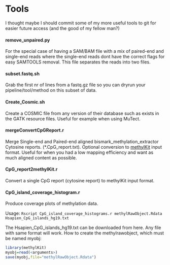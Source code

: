 # Tools
I thought maybe I should commit some of my more useful tools to git for easier future access (and the good of my fellow man?)

#### remove_unpaired.py
For the special case of having a SAM/BAM file with a mix of paired-end and single-end reads where the single-end reads dont have the correct flags for easy SAMTOOLS removal. This file separates the reads into two files.

#### subset.fastq.sh
Grab the first nr of lines from a fastq.gz file so you can dryrun your pipeline/tool/method on this subset of data.

#### Create_Cosmic.sh
Create a COSMIC file from any version of their database such as exists in the GATK resource files. Useful for example when using MuTect.

#### mergeConvertCpGReport.r
Merge Single-end and Paired-end aligned bismark_methylation_extractor Cytosine reports. (*.CpG_report.txt). Optional conversion to [methylKit](https://github.com/al2na/methylKit) input format.
Useful for when you had a low mapping efficiency and want as much aligned content as possible.

#### CpG_report2methylKit.r
Convert a single CpG report (cytosine report) to methylKit input format.

#### CpG_island_coverage_histogram.r
Produce coverage plots of methylation data.

Usage: `Rscript CpG_island_coverage_histograms.r methylRawObject.Rdata Hsapien_CpG_islands_hg19.txt`

The Hsapien_CpG_islands_hg19.txt can be downloaded from here. Any file with same format will work.
How to create the methylrawobject, which must be named myobj:
```R
library(methylKit)
myobj=read(<arguments>)
save(myobj,file="methylRawObject.Rdata")
```


